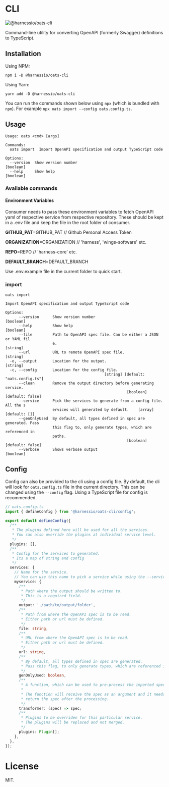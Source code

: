 # CLI

![@harnessio/oats-cli](https://img.shields.io/npm/v/@harnessio/oats-cli.svg?style=flat-square)

Command-line utility for converting OpenAPI (formerly Swagger) definitions to TypeScript.

## Installation

Using NPM:

```
npm i -D @harnessio/oats-cli
```

Using Yarn:

```
yarn add -D @harnessio/oats-cli
```

You can run the commands shown below using `npx` (which is bundled with `npm`).
For example `npx oats import --config oats.config.ts`.

## Usage

```
Usage: oats <cmd> [args]

Commands:
  oats import  Import OpenAPI specification and output TypeScript code

Options:
  --version  Show version number                                       [boolean]
  --help     Show help                                                 [boolean]

```

### Available commands

#### Environment Variables

Consumer needs to pass these environment variables to fetch OpenAPI yaml of respective service from respective repository.
These should be kept in a .env file and keep the file in the root folder of consumer.

**GITHUB_PAT**=GITHUB_PAT // Github Personal Access Token

**ORGANIZATION**=ORGANIZATION // 'harness', 'wings-software' etc.

**REPO**=REPO // 'harness-core' etc.

**DEFAULT_BRANCH**=DEFAULT_BRANCH

Use .env.example file in the current folder to quick start.

### import

```
oats import

Import OpenAPI specification and output TypeScript code

Options:
      --version      Show version number                               [boolean]
      --help         Show help                                         [boolean]
      --file         Path to OpenAPI spec file. Can be either a JSON or YAML fil
                     e.                                                 [string]
      --url          URL to remote OpenAPI spec file.                   [string]
  -o, --output       Location for the output.                           [string]
  -c, --config       Location for the config file.
                                            [string] [default: "oats.config.ts"]
      --clean        Remove the output directory before generating service.
                                                      [boolean] [default: false]
      --service      Pick the services to generate from a config file. All the s
                     ervices will generated by default.    [array] [default: []]
      --genOnlyUsed  By default, all types defined in spec are generated. Pass
                     this flag to, only generate types, which are referenced in
                     paths.
                                                      [boolean] [default: false]
      --verbose      Shows verbose output                              [boolean]
```

## Config

Config can also be provided to the cli using a config file. By default, the cli
will look for `oats.config.ts` file in the current directory. This can be changed
using the `--config` flag. Using a TypeScript file for config is recommended.

```ts
// oats.config.ts
import { defineConfig } from '@harnessio/oats-cli/config';

export default defineConfig({
  /**
   * The plugins defined here will be used for all the services.
   * You can also override the plugins at individual service level.
   */
  plugins: [],
  /**
   * Config for the services to generated.
   * Its a map of string and config
   */
  services: {
    // Name for the service.
    // You can use this name to pick a service while using the --service flag
    myservice: {
      /**
       * Path where the output should be written to.
       * This is a required field.
       */
      output: './path/to/output/folder',
      /**
       * Path from where the OpenAPI spec is to be read.
       * Either path or url must be defined.
       */
      file: string,
      /**
       * URL from where the OpenAPI spec is to be read.
       * Either path or url must be defined.
       */
      url: string,
      /**
       * By default, all types defined in spec are generated.
       * Pass this flag, to only generate types, which are referenced in paths.
       */
      genOnlyUsed: boolean,
      /**
       * A function, which can be used to pre-process the imported spec.
       *
       * The function will receive the spec as an argument and it needs to
       * return the spec after the processing.
       */
      transformer: (spec) => spec;
      /**
       * Plugins to be overriden for this particular service.
       * The plugins will be replaced and not merged.
       */
      plugins: Plugin[];
    },
  },
});
```

# License

MIT.
